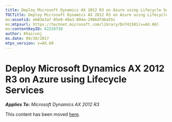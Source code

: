 ```yaml
---
title: Deploy Microsoft Dynamics AX 2012 R3 on Azure using Lifecycle Services
TOCTitle: Deploy Microsoft Dynamics AX 2012 R3 on Azure using Lifecycle Services
ms:assetid: eb83e3af-05e9-49a3-894a-2986d74ba55c
ms:mtpsurl: https://technet.microsoft.com/library/Dn741581(v=AX.60)
ms:contentKeyID: 62226739
author: Khairunj
ms.date: 09/20/2017
mtps_version: v=AX.60
---
```


# Deploy Microsoft Dynamics AX 2012 R3 on Azure using Lifecycle Services 


_**Applies To:** Microsoft Dynamics AX 2012 R3_

This content has been moved [here](https://go.microsoft.com/fwlink/?linkid=858568).

  


